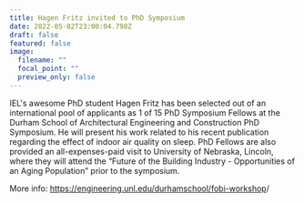 ```yaml
---
title: Hagen Fritz invited to PhD Symposium
date: 2022-05-02T23:00:04.798Z
draft: false
featured: false
image:
  filename: ""
  focal_point: ""
  preview_only: false
---
```

IEL's awesome PhD student Hagen Fritz has been selected out of an international pool of applicants as 1 of 15 PhD Symposium Fellows at the Durham School of Architectural Engineering and Construction PhD Symposium. He will present his work related to his recent publication regarding the effect of indoor air quality on sleep. PhD Fellows are also provided an all-expenses-paid visit to University of Nebraska, Lincoln, where they will attend the “Future of the Building Industry - Opportunities of an Aging Population” prior to the symposium.

More info: <a href="https://engineering.unl.edu/durhamschool/fobi-workshop" target="_blank" rel="noopener">https://engineering.unl.edu/durhamschool/fobi-workshop</a>/
